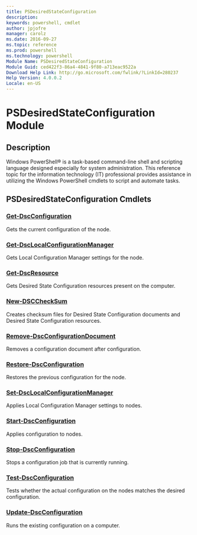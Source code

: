 ```yaml
---
title: PSDesiredStateConfiguration
description: 
keywords: powershell, cmdlet
author: jpjofre
manager: carolz
ms.date: 2016-09-27
ms.topic: reference
ms.prod: powershell
ms.technology: powershell
Module Name: PSDesiredStateConfiguration
Module Guid: ced422f3-86a4-4841-9f80-a713eac9522a
Download Help Link: http://go.microsoft.com/fwlink/?LinkId=280237
Help Version: 4.0.0.2
Locale: en-US
---
```


# PSDesiredStateConfiguration Module
## Description
Windows PowerShell® is a task-based command-line shell and scripting language designed especially for system administration. This reference topic for the information technology (IT) professional provides assistance in utilizing the Windows PowerShell cmdlets to script and automate tasks.

## PSDesiredStateConfiguration Cmdlets
### [Get-DscConfiguration](Get-DscConfiguration.md)
Gets the current configuration of the node.


### [Get-DscLocalConfigurationManager](Get-DscLocalConfigurationManager.md)
Gets Local Configuration Manager settings for the node.


### [Get-DscResource](Get-DscResource.md)
Gets Desired State Configuration resources present on the computer.


### [New-DSCCheckSum](New-DSCCheckSum.md)
Creates checksum files for Desired State Configuration documents and Desired State Configuration resources.


### [Remove-DscConfigurationDocument](Remove-DscConfigurationDocument.md)
Removes a configuration document after configuration.


### [Restore-DscConfiguration](Restore-DscConfiguration.md)
Restores the previous configuration for the node.


### [Set-DscLocalConfigurationManager](Set-DscLocalConfigurationManager.md)
Applies Local Configuration Manager settings to nodes.


### [Start-DscConfiguration](Start-DscConfiguration.md)
Applies configuration to nodes.


### [Stop-DscConfiguration](Stop-DscConfiguration.md)
Stops a configuration job that is currently running.


### [Test-DscConfiguration](Test-DscConfiguration.md)
Tests whether the actual configuration on the nodes matches the desired configuration.


### [Update-DscConfiguration](Update-DscConfiguration.md)
Runs the existing configuration on a computer.

